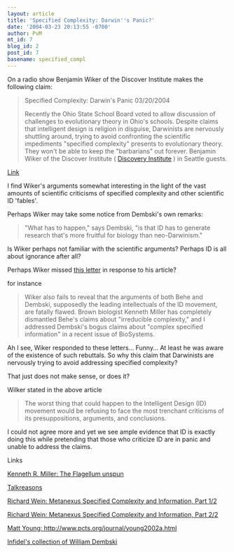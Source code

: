 ```yaml
---
layout: article
title: 'Specified Complexity: Darwin''s Panic?'
date: '2004-03-23 20:13:55 -0700'
author: PvM
mt_id: 7
blog_id: 2
post_id: 7
basename: specified_compl
---
```

On a radio show Benjamin Wiker of the Discover Institute makes the following claim: 

<blockquote>
Specified Complexity: Darwin's Panic
03/20/2004

Recently the Ohio State School Board voted to allow discussion of challenges to evolutionary theory in Ohio's schools. Despite claims that intelligent design is religion in disguise, Darwinists are nervously shuttling around, trying to avoid confronting the scientific impediments "specified complexity" presents to evolutionary theory. They won't be able to keep the "barbarians" out forever. Benjamin Wiker of the Discover Institute ( <a href="http://www.discover.org">Discovery Institute</a> ) in Seattle guests.
</blockquote>
<a href="http://www.steelonsteel.com/broadcasts.php">Link</a>        

I find Wiker's arguments somewhat interesting in the light of the vast amounts of scientific criticisms of specified complexity and other scientific ID 'fables'. 



<!--more-->

Perhaps Wiker may take some notice from Dembski's own remarks:

<blockquote>"What has to happen," says Dembski, "is that ID has to generate research that's more fruitful for biology than neo-Darwinism."
</blockquote>

Is Wiker perhaps not familiar with the scientific arguments? Perhaps ID is all about ignorance after all?

Perhaps Wiker missed <a href="http://www.crisismagazine.com/june2003/letters.htm">this letter</a> in response to his article?

for instance

<blockquote>
Wiker also fails to reveal that the arguments of both Behe and Dembski, supposedly the leading intellectuals of the ID movement, are fatally flawed. Brown biologist Kenneth Miller has completely dismantled Behe's claims about "irreducible complexity," and I addressed Dembski's bogus claims about "complex specified information" in a recent issue of BioSystems.
</blockquote>

Ah I see, Wiker responded to these letters... Funny... At least he was aware of the existence of such rebuttals. So why this claim that Darwinists are nervously trying to avoid addressing specified complexity?

That just does not make sense, or does it?

Wilker stated in the above article

<blockquote>
The worst thing that could happen to the Intelligent Design (ID) movement would be refusing to face the most trenchant criticisms of its presuppositions, arguments, and conclusions.
</blockquote>

I could not agree more and yet we see ample evidence that ID is exactly doing this while pretending that those who criticize ID are in panic and unable to address the claims.


Links

<a href="http://www.millerandlevine.com/km/evol/design2/article.html">Kenneth R. Miller: The Flagellum unspun</a>

<a href="http://www.talkreason.org/index.cfm?category=10">Talkreasons</a>

<a href="http://www.metanexus.net/metanexus_online/show_article.asp?7114">Richard Wein: Metanexus Specified Complexity and Information, Part 1/2</a>

<a href="http://www.metanexus.net/metanexus_online/show_article.asp?7139
">Richard Wein: Metanexus Specified Complexity and Information, Part 2/2</a>

<a href="http://www.pcts.org/journal/young2002a.html">Matt Young: http://www.pcts.org/journal/young2002a.html</a>

<a href="http://www.infidels.org/library/modern/science/creationism/dembski.html">Infidel's collection of William Dembski</a>
